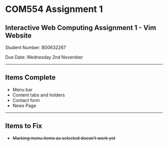 # COM554 Assignment 1
## Interactive Web Computing Assignment 1 - Vim Website

Student Number: B00632267

Due Date:       Wednesday 2nd November

---

## Items Complete

* Menu bar
* Content tabs and holders
* Contact form
* News Page

---

## Items to Fix

* ~~Marking menu items as selected doesn't work yet~~